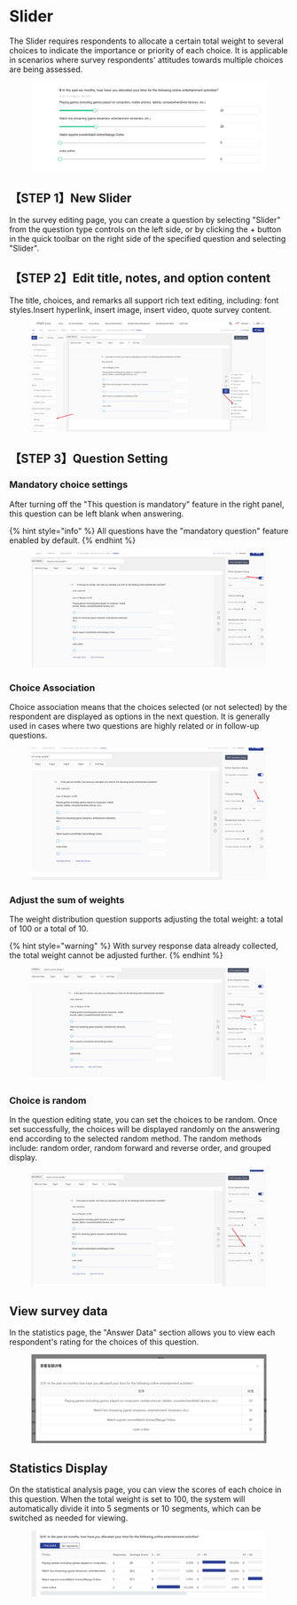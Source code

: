 # Slider



The Slider requires respondents to allocate a certain total weight to several choices to indicate the importance or priority of each choice. It is applicable in scenarios where survey respondents' attitudes towards multiple choices are being assessed.

<figure><img src="../../.gitbook/assets/image (969).png" alt=""><figcaption></figcaption></figure>

## 【STEP 1】New Slider

In the survey editing page, you can create a question by selecting "Slider" from the question type controls on the left side, or by clicking the + button in the quick toolbar on the right side of the specified question and selecting "Slider".



## 【STEP 2】Edit title, notes, and option content

The title, choices, and remarks all support rich text editing, including: font styles.Insert hyperlink, insert image, insert video, quote survey content.

<figure><img src="../../.gitbook/assets/image (970).png" alt=""><figcaption></figcaption></figure>

## 【STEP 3】Question Setting

### Mandatory choice settings

After turning off the "This question is mandatory" feature in the right panel, this question can be left blank when answering.

{% hint style="info" %}
All questions have the "mandatory question" feature enabled by default.
{% endhint %}

<figure><img src="../../.gitbook/assets/image (971).png" alt=""><figcaption></figcaption></figure>

### Choice Association

Choice association means that the choices selected (or not selected) by the respondent are displayed as options in the next question. It is generally used in cases where two questions are highly related or in follow-up questions.

<figure><img src="../../.gitbook/assets/image (972).png" alt=""><figcaption></figcaption></figure>

### Adjust the sum of weights

The weight distribution question supports adjusting the total weight: a total of 100 or a total of 10.

{% hint style="warning" %}
With survey response data already collected, the total weight cannot be adjusted further.
{% endhint %}

<figure><img src="../../.gitbook/assets/image (973).png" alt=""><figcaption></figcaption></figure>

### Choice is random

In the question editing state, you can set the choices to be random. Once set successfully, the choices will be displayed randomly on the answering end according to the selected random method. The random methods include: random order, random forward and reverse order, and grouped display.

<figure><img src="../../.gitbook/assets/image (974).png" alt=""><figcaption></figcaption></figure>

####

## View survey data

In the statistics page, the "Answer Data" section allows you to view each respondent's rating for the choices of this question.

<figure><img src="../../.gitbook/assets/image (5) (1) (1) (1) (1) (1) (1) (1) (1).png" alt=""><figcaption></figcaption></figure>

## Statistics Display

On the statistical analysis page, you can view the scores of each choice in this question. When the total weight is set to 100, the system will automatically divide it into 5 segments or 10 segments, which can be switched as needed for viewing.

<figure><img src="../../.gitbook/assets/image (1) (1) (1) (1) (1) (1) (1) (1) (1) (1) (1) (1).png" alt=""><figcaption></figcaption></figure>
